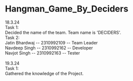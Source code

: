 # Hangman_Game_By_Deciders
18.3.24 <br>
        Task 1: <br>
              Decided the name of the team.
              Team name is 'DECIDERS'. <br>
        Task 2: <br>
              Jatin Bhardwaj -- 2310992109 -- Team Leader <br>
              Navdeep Singh -- 2310992162 -- Developer <br>
              Navjot Singh -- 2310992163 -- Tester <br>
<br>
19.3.24 <br>
        Task 1: <br>
              Gathered the knowledge of the Project. <br>
